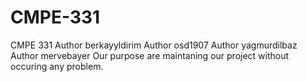 # CMPE-331
CMPE 331
Author berkayyldirim
Author osd1907
Author yagmurdilbaz
Author mervebayer
Our purpose are maintaning our project without occuring any problem.
